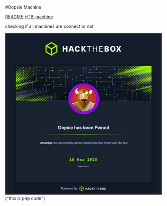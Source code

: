 #Oopsie 
Machine 

[README](README.md)
[HTB-machine](htb/HTB-machine.md)

checking if all machines are connect or not

![](attachments/Pasted%20image%2020250318212511.png)
("this is php code")